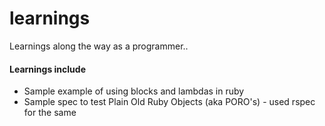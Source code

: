 learnings
=========

Learnings along the way as a programmer..

#### Learnings include

* Sample example of using blocks and lambdas in ruby
* Sample spec to test Plain Old Ruby Objects (aka PORO's) - used rspec for the same
